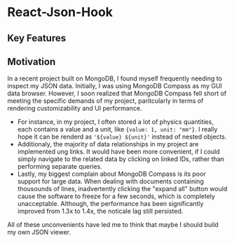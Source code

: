 # React-Json-Hook

## Key Features

## Motivation

In a recent project built on MongoDB, I found myself frequently needing to inspect my JSON data. Initially, I was using MongoDB Compass as my GUI data browser. However, I soon realized that MongoDB Compass fell short of meeting the specific demands of my project, paritcularly in terms of rendering customizability and UI performance.

- For instance, in my project, I often stored a lot of physics quantities, each contains a value and a unit, like `{value: 1, unit: "mm"}`. I really hope it can be renderd as `'${value} ${unit}'` instead of nested objects.
- Additionaly, the majority of data relationships in my project are implemented ung links. It would have been more convenient, if I could simply navigate to the related data by clicking on linked IDs, rather than performing separate queries.
- Lastly, my biggest complain about MongoDB Compass is its poor support for large data. When dealing with documents containing thousounds of lines, inadvertently clicking the "expand all" button would cause the software to freeze for a few seconds, which is completely unacceptable. Although, the performance has been significantly improved from 1.3x to 1.4x, the noticale lag still persisted.

All of these unconvenients have led me to think that maybe I should build my own JSON viewer.